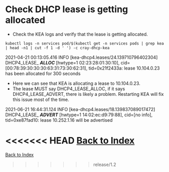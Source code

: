 # Check DHCP lease is getting allocated

* Check the KEA logs and verify that the lease is getting allocated.

```
kubectl logs -n services pod/$(kubectl get -n services pods | grep kea | head -n1 | cut -f 1 -d ' ') -c cray-dhcp-kea
```

2021-04-21 00:13:05.416 INFO  [kea-dhcp4.leases/24.139710796402304] DHCP4_LEASE_ ***ALLOC*** [hwtype=1 02:23:28:01:30:10], cid=[00:78:39:30:30:30:63:31:73:30:62:31], tid=0x21f2433a: lease 10.104.0.23 has been allocated for 300 seconds


* Here we can see that KEA is allocating a lease to 10.104.0.23.
* The lease MUST say DHCP4_LEASE_ALLOC, if it says DHCP4_LEASE_ADVERT, there is likely a problem. Restarting KEA will fix this issue most of the time.


2021-06-21 16:44:31.124 INFO  [kea-dhcp4.leases/18.139837089017472] DHCP4_LEASE_ ***ADVERT*** [hwtype=1 14:02:ec:d9:79:88], cid=[no info], tid=0xe87fad10: lease 10.252.1.16 will be advertised

<<<<<<< HEAD
[Back to Index](./index.md)
=======
[Back to Index](../index.md)
>>>>>>> release/1.2
